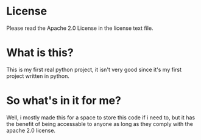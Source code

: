 # License
Please read the Apache 2.0 License in the license text file.

# What is this?
This is my first real python project, it isn't very good since it's my first project written in python.

# So what's in it for me?
Well, i mostly made this for a space to store this code if i need to, but it has the benefit of being accessable to anyone as long as they comply with
the apache 2.0 license.
